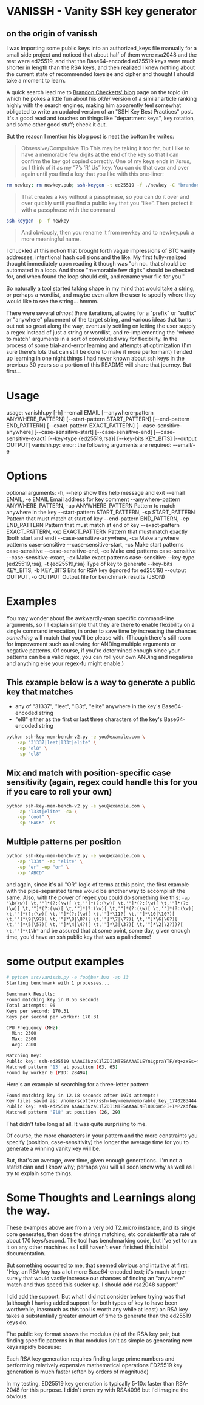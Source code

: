 # VANISSH - Vanity SSH key generator

## on the origin of vanissh
I was importing some public keys into an authorized_keys file manually for a small side project and noticed that about half of them were rsa2048 and the rest were ed25519, and that the Base64-encoded ed25519 keys were much shorter in length than the RSA keys, and then realized I knew nothing about the current state of recommended keysize and cipher and thought I should take a moment to learn. 

A quick search lead me to [Brandon Checketts' blog](https://www.brandonchecketts.com/archives/ssh-ed25519-key-best-practices-for-2025) page on the topic (in which he pokes a little fun about his *older* version of a similar article ranking highly with the search engines, making him apparently feel somewhat obligated to write an updated version of an "SSH Key Best Practices" post. It's a good read and touches on things like "department keys", key rotation, and some other good stuff; check it out.

But the reason I mention his blog post is neat the bottom he writes:
>Obsessive/Compulsive Tip
This may be taking it too far, but I like to have a memorable few digits at the end of the key so that I can confirm the key got copied correctly. One of my keys ends in 7srus, so I think of it as my “7’s ‘R’ Us” key. You can do that over and over again until you find a key that you like with this one-liner:
```bash
rm newkey; rm newkey.pub; ssh-keygen -t ed25519 -f ./newkey -C "brandon+2025@roundsphere.com" -N ''; cat newkey.pub;
```
>That creates a key without a passphrase, so you can do it over and over quickly until you find a public key that you “like”. Then protect it with a passphrase with the command
```bash
ssh-keygen -p -f newkey
```
>And obviously, then you rename it from newkey and to newkey.pub a more meaningful name.

I chuckled at this notion that brought forth vague impressions of BTC vanity addresses, intentional hash collisions and the like. My first fully-realized thought immediately upon reading it though was "oh no.. that should be automated in a loop. And those "memorable few digits" should be checked for, and when found the loop should exit, and rename your file for you."

So naturally a tool started taking shape in my mind that would take a string, or perhaps a wordlist, and maybe even allow the user to specify where they would like to see the string... hmmm.

There were several _almost there_ iterations, allowing for a "prefix" or "suffix" or "anywhere" placement of the target string, and various ideas that turns out not so great along the way, eventually settling on letting the user supply a regex instead of just a string or wordlist, and re-implementing the "where to match" arguments in a sort of convoluted way for flexibility. In the process of some trial-and-error learning and attempts at optimization (I'm sure there's lots that can still be done to make it more performant) I ended up learning in one night things I had never known about ssh keys in the previous 30 years so a portion of this README will share that journey. But first...

# Usage

usage: vanishh.py [-h] --email EMAIL [--anywhere-pattern ANYWHERE_PATTERN]
                  [--start-pattern START_PATTERN] [--end-pattern END_PATTERN]
                  [--exact-pattern EXACT_PATTERN] [--case-sensitive-anywhere]
                  [--case-sensitive-start] [--case-sensitive-end]
                  [--case-sensitive-exact] [--key-type {ed25519,rsa}]
                  [--key-bits KEY_BITS] [--output OUTPUT]
vanishh.py: error: the following arguments are required: --email/-e

# Options

optional arguments:
  -h, --help            show this help message and exit
  --email EMAIL, -e EMAIL
                        Email address for key comment
  --anywhere-pattern ANYWHERE_PATTERN, -ap ANYWHERE_PATTERN
                        Pattern to match anywhere in the key
  --start-pattern START_PATTERN, -sp START_PATTERN
                        Pattern that must match at start of key
  --end-pattern END_PATTERN, -ep END_PATTERN
                        Pattern that must match at end of key
  --exact-pattern EXACT_PATTERN, -xp EXACT_PATTERN
                        Pattern that must match exactly (both start and end)
  --case-sensitive-anywhere, -ca
                        Make anywhere patterns case-sensitive
  --case-sensitive-start, -cs
                        Make start patterns case-sensitive
  --case-sensitive-end, -ce
                        Make end patterns case-sensitive
  --case-sensitive-exact, -cx
                        Make exact patterns case-sensitive
  --key-type {ed25519,rsa}, -t {ed25519,rsa}
                        Type of key to generate
  --key-bits KEY_BITS, -b KEY_BITS
                        Bits for RSA key (ignored for ed25519)
  --output OUTPUT, -o OUTPUT
                        Output file for benchmark results (JSON)

# Examples

You may wonder about the awkwardly-man specific command-line arguments, so I'll explain simple that they are there to enable flexibility on a single command invocation, in order to save time by increasing the chances *something* will match that you'll be please with. (Though there's still room for improvement such as allowing for ANDing multiple arguments or negative patterns. Of course, if you're determined enough since your patterns can be a valid regex, you can roll your own ANDing and negatives and anything else your regex-fu might enable.)

## This example below is a way to generate a public key that matches
- any of "31337", "leet", "l33t", "elite" anywhere in the key's Base64-encoded string
- "el8" either as the first or last three characters of the key's Base64-encoded string
```bash
python ssh-key-mem-bench-v2.py -e you@example.com \
    -ap "31337|leet|l33t|elite" \
    -ep "el8" \
    -sp "el8"
```

## Mix and match with position-specific case sensitivity (again, regex could handle this for you if you care to roll your own)
```bash
python ssh-key-mem-bench-v2.py -e you@example.com \
    -ap "l33t|elite" -ca \
    -ep "cool" \
    -sp "HACK" -cs
```

## Multiple patterns per position
```bash
python ssh-key-mem-bench-v2.py -e you@example.com \
    -ap "l33t" -ap "elite" \
    -ep "er" -ep "or" \
    -xp "ABCD"
```
and again, since it's all "OR" logic of terms at this point, the first example with the pipe-separated terms would be another way to accomplish the same.
Also, with the power of regex you could do something like this:
`-ap "\b(\w)[ \t,'"]*(?:(\w)[ \t,'"]*(?:(\w)[ \t,'"]*(?:(\w)[ \t,'"]*(?:(\w)[ \t,'"]*(?:(\w)[ \t,'"]*(?:(\w)[ \t,'"]*(?:(\w)[ \t,'"]*(?:(\w)[ \t,'"]*(?:(\w)[ \t,'"]*(?:(\w)[ \t,'"]*\11?[ \t,'"]*\10|\10?)[ \t,'"]*\9|\9?)[ \t,'"]*\8|\8?)[ \t,'"]*\7|\7?)[ \t,'"]*\6|\6?)[ \t,'"]*\5|\5?)[ \t,'"]*\4|\4?)[ \t,'"]*\3|\3?)[ \t,'"]*\2|\2?))?[ \t,'"]*\1\b"` 
and be assured that at some point, some day, given enough time, you'd have an ssh public key that was a palindrome!

# some output examples
```bash
# python src/vanissh.py -e foo@bar.baz -ap 13
Starting benchmark with 1 processes...

Benchmark Results:
Found matching key in 0.56 seconds
Total attempts: 96
Keys per second: 170.31
Keys per second per worker: 170.31

CPU Frequency (MHz):
  Min: 2300
  Max: 2300
  Avg: 2300

Matching Key:
Public key: ssh-ed25519 AAAAC3NzaC1lZDI1NTE5AAAAILEYnLgpraYTF/Wq+zxSs+fpuOfxSwJ9krpfext13uzX test@test.com
Matched pattern '13' at position (63, 65)
Found by worker 0 (PID: 28494)
```

Here's an example of searching for a three-letter pattern:
```bash
Found matching key in 12.18 seconds after 1974 attempts!
Key files saved as: /home/scottvr/ssh-key-mem/memorable_key_1740283444
Public key: ssh-ed25519 AAAAC3NzaC1lZDI1NTE5AAAAINEl80DxH5FI+IMP2Xdf4AHu8I/YZ209Vf+5Dstd4YXf foo@bar.baz
Matched pattern 'El8' at position (26, 29)
```

That didn't take long at all. It was quite surprising to me.

Of course, the more characters in your pattern and the more constraints you specify (position, case-sensitivity) the longer the average time for you to generate a winning vanity key will be.

But, that's an average, over time, given enough generations.. I'm not a statistician and *I* know why; perhaps you will all soon know why as well as I try to explain some things. 


# Some Thoughts and Learnings along the way.

These examples above are from a very old T2.micro instance, and its single core generates, then does the strings matching, etc consistently at a rate of about 170 keys/second.
The tool has benchmarking code, but I've yet to run it on any other machines as I still haven't even finished this initial documentation. 

But something occurred to me, that seemed obvious and intuitive at first: "Hey, an RSA key has a lot more Base64-encoded text; it's much longer - surely that would vastly increase our chances of finding an "anywhere" match and thus speed this sucker up. I should add rsa2048 support"

I did add the support. But what I did not consider before trying was that (although I having added support for both types of key to have been worthwhile, inasmuch as this tool is worth any while at least) an RSA key takes a substantially greater amount of time to generate than the ed25519 keys do.

The public key format shows the modulus (n) of the RSA key pair, but finding specific patterns in that modulus isn't as simple as generating new keys rapidly because:

Each RSA key generation requires finding large prime numbers and performing relatively expensive mathematical operations
ED25519 key generation is much faster (often by orders of magnitude)

In my testing, ED25519 key generation is typically 5-10x faster than RSA-2048 for this purpose. I didn't even try with RSA4096 but I'd imagine the obvious.

